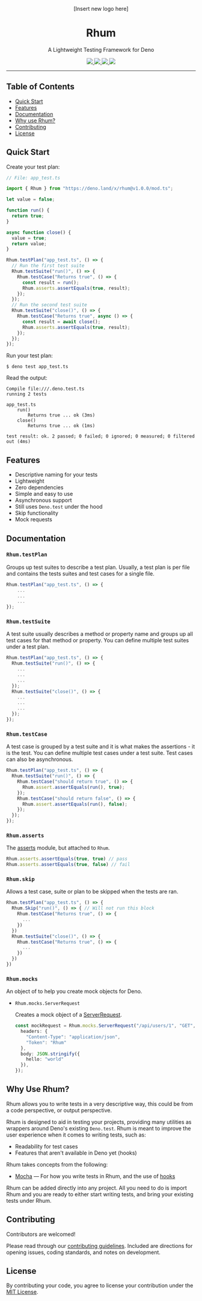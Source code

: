 <p align="center">
  [Insert new logo here]
  <h1 align="center">Rhum</h1>
</p>
<p align="center">A Lightweight Testing Framework for Deno</p>
<p align="center">
  <a href="https://github.com/drashland/rhum/releases">
    <img src="https://img.shields.io/github/release/drashland/rhum.svg?color=bright_green&label=latest">
  </a>
  <a href="https://github.com/drashland/rhum/actions">
    <img src="https://img.shields.io/github/workflow/status/drashland/rhum/master?label=ci">
  </a>
  <a href="https://discord.gg/SgejNXq">
    <img src="https://img.shields.io/badge/chat-on%20discord-blue">
  </a>
  <a href="https://twitter.com/drash_land">
    <img src="https://img.shields.io/twitter/url?label=%40drash_land&style=social&url=https%3A%2F%2Ftwitter.com%2Fdrash_land">
  </a>
</p>

---

## Table of Contents
- [Quick Start](#quick-start)
- [Features](#features)
- [Documentation](#documentation)
- [Why use Rhum?](#why-use-rhum)
- [Contributing](#contributing)
- [License](#license)

## Quick Start

Create your test plan:

```typescript
// File: app_test.ts

import { Rhum } from "https://deno.land/x/rhum@v1.0.0/mod.ts";

let value = false;

function run() {
  return true;
}

async function close() {
  value = true;
  return value;
}

Rhum.testPlan("app_test.ts", () => {
  // Run the first test suite
  Rhum.testSuite("run()", () => {
    Rhum.testCase("Returns true", () => {
      const result = run();
      Rhum.asserts.assertEquals(true, result);
    });
  });
  // Run the second test suite
  Rhum.testSuite("close()", () => {
    Rhum.testCase("Returns true", async () => {
      const result = await close();
      Rhum.asserts.assertEquals(true, result);
    });
  });
});
```

Run your test plan:

```
$ deno test app_test.ts
```

Read the output:

```
Compile file:///.deno.test.ts
running 2 tests

app_test.ts
    run()
        Returns true ... ok (3ms)
    close()
        Returns true ... ok (1ms)

test result: ok. 2 passed; 0 failed; 0 ignored; 0 measured; 0 filtered out (4ms)
```

## Features

- Descriptive naming for your tests
- Lightweight
- Zero dependencies
- Simple and easy to use
- Asynchronous support
- Still uses `Deno.test` under the hood
- Skip functionality
- Mock requests

## Documentation

### `Rhum.testPlan`

Groups up test suites to describe a test plan. Usually, a test plan is per file and contains the tests suites and test cases for a single file.

```typescript
Rhum.testPlan("app_test.ts", () => {
    ...
    ...
    ...
});
```

### `Rhum.testSuite`

A test suite usually describes a method or property name and groups up all test cases for that method or property. You can define multiple test suites under a test plan.

```typescript
Rhum.testPlan("app_test.ts", () => {
  Rhum.testSuite("run()", () => {
    ...
    ...
    ...
  });
  Rhum.testSuite("close()", () => {
    ...
    ...
    ...
  });
});
```

### `Rhum.testCase`

A test case is grouped by a test suite and it is what makes the assertions - it is the test. You can define multiple test cases under a test suite. Test cases can also be asynchronous.

```typescript
Rhum.testPlan("app_test.ts", () => {
  Rhum.testSuite("run()", () => {
    Rhum.testCase("should return true", () => {
      Rhum.assert.assertEquals(run(), true);
    });
    Rhum.testCase("should return false", () => {
      Rhum.assert.assertEquals(run(), false);
    });
  });
});
```

### `Rhum.asserts`

The [asserts](https://deno.land/std/testing/asserts.ts) module, but attached to `Rhum`.

```typescript
Rhum.asserts.assertEquals(true, true) // pass
Rhum.asserts.assertEquals(true, false) // fail
```

### `Rhum.skip`

Allows a test case, suite or plan to be skipped when the tests are ran.

```typescript
Rhum.testPlan("app_test.ts", () => {
  Rhum.Skip("run()", () => { // Will not run this block
    Rhum.testCase("Returns true", () => {
      ...
    })
  })
  Rhum.testSuite("close()", () => {
    Rhum.testCase("Returns true", () => {
      ...
    })
  })
})
```

### `Rhum.mocks`

An object of to help you create mock objects for Deno.

* `Rhum.mocks.ServerRequest`

    Creates a mock object of a [ServerRequest](https://deno.land/std/http/server.ts).

    ```typescript
    const mockRequest = Rhum.mocks.ServerRequest("/api/users/1", "GET", {
      headers: {
        "Content-Type": "application/json",
        "Token": "Rhum"
      },
      body: JSON.stringify({
        hello: "world"
      }),
    });
    ```

## Why Use Rhum?

Rhum allows you to write tests in a very descriptive way, this could be from a code perspective, or output perspective.

Rhum is designed to aid in testing your projects, providing many utilities as wrappers around Deno's existing `Deno.test`. Rhum is meant to improve the user experience when it comes to writing tests, such as:

- Readability for test cases
- Features that aren't available in Deno yet (hooks)

Rhum takes concepts from the following:

* <a href="https://mochajs.org/" target="_BLANK">Mocha</a> &mdash; For how you write tests in Rhum, and the use of <a href="https://mochajs.org/#hooks" target="_BLANK">hooks</a>

Rhum can be added directly into any project. All you need to do is import Rhum and you are ready to either start writing tests, and bring your existing tests under Rhum.

## Contributing

Contributors are welcomed!

Please read through our [contributing guidelines](./.github/CONTRIBUTING.md). Included are directions for opening issues, coding standards, and notes on development.

## License
By contributing your code, you agree to license your contribution under the [MIT License](./LICENSE).

